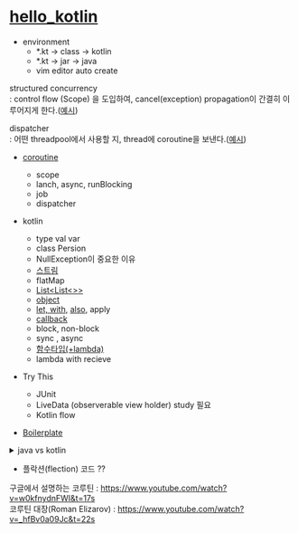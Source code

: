 # [hello_kotlin](https://medium.com/mj-studio/%EC%BD%94%ED%8B%80%EB%A6%B0-%EC%9D%B4%EB%A0%87%EA%B2%8C-%EC%9E%91%EC%84%B1%ED%95%98%EC%8B%9C%EB%A9%B4-%EB%90%A9%EB%8B%88%EB%8B%A4-94871a1fa646)

- environment
  - *.kt -> class -> kotlin
  - *.kt -> jar -> java
  - vim editor auto create
  

structured concurrency  
: control flow (Scope) 을 도입하여, cancel(exception) propagation이 간결히 이루어지게 한다.([예시](https://suhwan.dev/2022/01/21/Kotlin-coroutine-structured-concurrency/))    

dispatcher  
: 어떤 threadpool에서 사용할 지, thread에 coroutine을 보낸다.([예시](https://kotlinworld.com/141))     

- [coroutine](https://myungpyo.medium.com/reading-coroutine-official-guide-thoroughly-part-0-20176d431e9d) 
  - scope  
  - lanch, async, runBlocking  
  - job  
  - dispatcher  

- kotlin
  - type val var
  - class Persion
  - NullException이 중요한 이유
  - [스트림](https://madplay.github.io/post/difference-between-map-and-flatmap-methods-in-java)
  - flatMap
  - [List<List<>>](https://codechacha.com/ko/java-initialize-list-of-list/)
  - [object](https://codechacha.com/ko/kotlin-object-vs-class/)
  - [let, with](https://www.youtube.com/watch?v=RBGHA1cYsRM&list=PLg3A12oL1JCO5YhYFqDUM-_NcBy32-Bd2&index=11), [also](https://0391kjy.tistory.com/50), apply
  - [callback](https://stackoverflow.com/questions/824234/what-is-a-callback-function)  
  - block, non-block  
  - sync , async  
  - [함수타입(+lambda)](https://youtu.be/xZrSadIO6Mg?list=PLg3A12oL1JCNke34RZ-WApabuvQsfSWPv&t=751)
  - lambda with recieve  


- Try This
  - JUnit
  - LiveData (observerable view holder) study 필요  
  - Kotlin flow
    
  
  
- [Boilerplate](https://gmunch.github.io/2019/07/15/why-kotlin.html)
<details>
<summary> java vs kotlin </summary>

```java
  public class DataExample {
    private final String name;
    private int age;
    private double score;
    private String[] tags;

    public DataExample(String name) {
      this.name = name;
    }

    public String getName() {
      return this.name;
    }

    void setAge(int age) {
      this.age = age;
    }

    //...
    public String[] getTags() {
      return this.tags;
    }

    public void setTags(String[] tags) {
      this.tags = tags;
    }

    @Override public String toString() {
      return "DataExample(" + this.getName() + ", "
        + this.getAge() + ", " + this.getScore() + ", "
        + Arrays.deepToString(this.getTags()) + ")";
    }

    protected boolean canEqual(Object other) {
      return other instanceof DataExample;
    }

    @Override public boolean equals(Object o) {
      //...
      return true;
    }

    @Override public int hashCode() {
     //...
    }
```
```kotlin
  data class DataExample(
    val name: String, var score: String?,
    var tags: Array<String>?
)
```
</details>    

- 플락션(flection) 코드 ??  

구글에서 설명하는 코루틴 : https://www.youtube.com/watch?v=w0kfnydnFWI&t=17s  
코루틴 대장(Roman Elizarov) :  https://www.youtube.com/watch?v=_hfBv0a09Jc&t=22s
